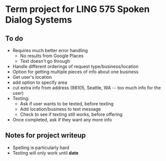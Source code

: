 # Term project for LING 575 Spoken Dialog Systems

## To do
- Requires much better error handling
    - No results from Google Places
    - Text doesn't go through
- Handle different orderings of request type/business/location
- Option for getting multiple pieces of info about one business
- Get user's location
- add option to specify area
- cut extra info from address (98105, Seattle, WA -- too much info for the user)
- Texting:
    - Ask if user wants to be texted, before texting
    - Add location/business to text message
    - Check to see if texting still works, before offering
- Once completed, ask if they want any more info

## Notes for project writeup
- Spelling is particularly hard
- Texting will only work until __date__
